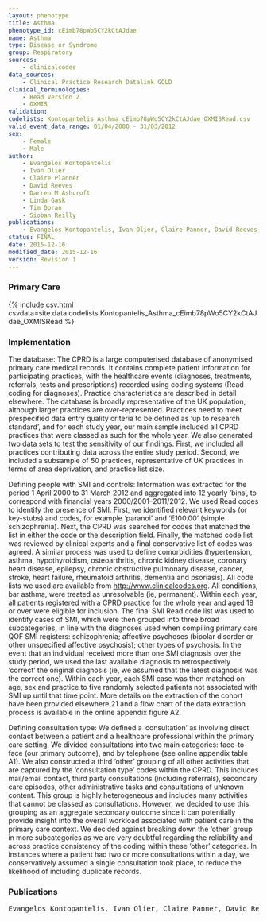 ```yaml
---
layout: phenotype
title: Asthma
phenotype_id: cEimb78pWo5CY2kCtAJdae
name: Asthma
type: Disease or Syndrome
group: Respiratory
sources: 
    - clinicalcodes
data_sources:
    - Clinical Practice Research Datalink GOLD
clinical_terminologies:
    - Read Version 2
    - OXMIS
validation:
codelists: Kontopantelis_Asthma_cEimb78pWo5CY2kCtAJdae_OXMISRead.csv
valid_event_data_range: 01/04/2000 - 31/03/2012
sex:
    - Female
    - Male
author:
    - Evangelos Kontopantelis
    - Ivan Olier
    - Claire Planner
    - David Reeves
    - Darren M Ashcroft
    - Linda Gask
    - Tim Doran
    - Sioban Reilly    
publications:
    - Evangelos Kontopantelis, Ivan Olier, Claire Panner, David Reeves, Darren M Ashcroft, Linda Gask, Tim Doran, Siobhan Reilly, Primary care consultation rates among people with and without severe mental illness a UK cohort study using the Clinical Practice Research Datalink. BMJ Open, 5 (e008650), 2015.
status: FINAL
date: 2015-12-16
modified_date: 2015-12-16
version: Revision 1
---
```


### Primary Care

{% include csv.html csvdata=site.data.codelists.Kontopantelis_Asthma_cEimb78pWo5CY2kCtAJdae_OXMISRead %}

### Implementation

The database:
The CPRD is a large computerised database of anonymised
primary care medical records. It contains complete
patient information for participating practices,
with the healthcare events (diagnoses, treatments, referrals,
tests and prescriptions) recorded using coding
systems (Read coding for diagnoses). Practice characteristics
are described in detail elsewhere. The database is
broadly representative of the UK population, although
larger practices are over-represented.
Practices need to meet prespecified data entry quality
criteria to be defined as ‘up to research standard’, and
for each study year, our main sample included all CPRD
practices that were classed as such for the whole year. We
also generated two data sets to test the sensitivity of our
findings. First, we included all practices contributing
data across the entire study period. Second, we included
a subsample of 50 practices, representative of UK practices
in terms of area deprivation, and practice list
size.

Defining people with SMI and controls:
Information was extracted for the period 1 April 2000 to
31 March 2012 and aggregated into 12 yearly ‘bins’, to
correspond with financial years 2000/2001–2011/2012.
We used Read codes to identify the presence of SMI.
First, we identified relevant keywords (or key-stubs) and
codes, for example ‘paranoi’ and ‘E100.00’ (simple
schizophrenia). Next, the CPRD was searched for codes
that matched the list in either the code or the description
field. Finally, the matched code list was reviewed by
clinical experts and a final conservative list of codes was
agreed. A similar process was used to define comorbidities
(hypertension, asthma, hypothyroidism, osteoarthritis,
chronic kidney disease, coronary heart disease,
epilepsy, chronic obstructive pulmonary disease, cancer,
stroke, heart failure, rheumatoid arthritis, dementia and
psoriasis). All code lists we used are available from
http://www.clinicalcodes.org. All conditions, bar
asthma, were treated as unresolvable (ie, permanent).
Within each year, all patients registered with a CPRD
practice for the whole year and aged 18 or over were eligible
for inclusion. The final SMI Read code list was
used to identify cases of SMI, which were then grouped
into three broad subcategories, in line with the diagnoses
used when compiling primary care QOF SMI registers:
schizophrenia; affective psychoses (bipolar
disorder or other unspecified affective psychosis); other
types of psychosis. In the event that an individual
received more than one SMI diagnosis over the study
period, we used the last available diagnosis to retrospectively
‘correct’ the original diagnosis (ie, we assumed that
the latest diagnosis was the correct one). Within each
year, each SMI case was then matched on age, sex and
practice to five randomly selected patients not associated
with SMI up until that time point. More details on the
extraction of the cohort have been provided elsewhere,21
and a flow chart of the data extraction process is available
in the online appendix figure A2.

Defining consultation type:
We defined a ‘consultation’ as involving direct contact
between a patient and a healthcare professional within
the primary care setting. We divided consultations into
two main categories: face-to-face (our primary
outcome), and by telephone (see online appendix table
A1). We also constructed a third ‘other’ grouping of all
other activities that are captured by the ‘consultation
type’ codes within the CPRD. This includes mail/email
contact, third party consultations (including referrals),
secondary care episodes, other administrative tasks and
consultations of unknown content. This group is highly
heterogeneous and includes many activities that cannot
be classed as consultations. However, we decided to use
this grouping as an aggregate secondary outcome since
it can potentially provide insight into the overall workload
associated with patient care in the primary care
context. We decided against breaking down the ‘other’
group in more subcategories as we are very doubtful
regarding the reliability and across practice consistency
of the coding within these ‘other’ categories. In
instances where a patient had two or more consultations
within a day, we conservatively assumed a single consultation
took place, to reduce the likelihood of including
duplicate records.


### Publications

<pre>
Evangelos Kontopantelis, Ivan Olier, Claire Panner, David Reeves, Darren M Ashcroft, Linda Gask, Tim Doran, Siobhan Reilly, Primary care consultation rates among people with and without severe mental illness a UK cohort study using the Clinical Practice Research Datalink. BMJ Open, 5 (e008650), 2015.
</pre>

